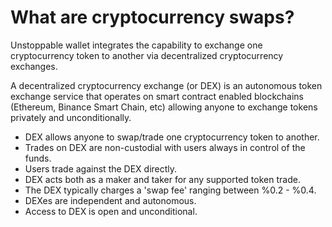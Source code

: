 # What are cryptocurrency swaps?

Unstoppable wallet integrates the capability to exchange one cryptocurrency token to another via decentralized cryptocurrency exchanges.

A decentralized cryptocurrency exchange (or DEX) is an autonomous token exchange service that operates on smart contract enabled blockchains (Ethereum, Binance Smart Chain, etc) allowing anyone to exchange tokens privately and unconditionally.

- DEX allows anyone to swap/trade one cryptocurrency token to another.
- Trades on DEX are non-custodial with users always in control of the funds.
- Users trade against the DEX directly.
- DEX acts both as a maker and taker for any supported token trade.
- The DEX typically charges a 'swap fee' ranging between %0.2 - %0.4.
- DEXes are independent and autonomous.
- Access to DEX is open and unconditional.